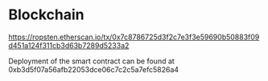 # Blockchain

https://ropsten.etherscan.io/tx/0x7c8786725d3f2c7e3f3e59690b50883f09d451a124f311cb3d63b7289d5233a2

Deployment of the smart contract can be found at 0xb3d5f07a56afb22053dce06c7c2c5a7efc5826a4
